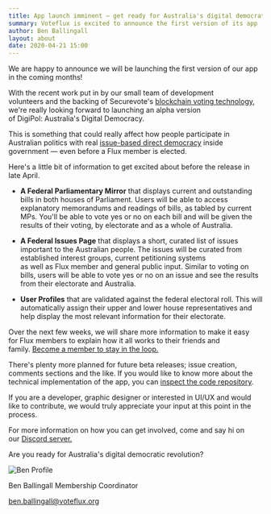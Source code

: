 ```yaml
---
title: App launch imminent – get ready for Australia's digital democratic revolution
summary: Voteflux is excited to announce the first version of its app 'DigiPol&#58; Australia's Digital Democracy' will be launching soon.
author: Ben Ballingall
layout: about
date: 2020-04-21 15:00
---
```


We are happy to announce we will be launching the first version of our app in the coming months!

With the recent work put in by our small team of development volunteers and the backing of Securevote's [blockchain voting technology](https://secure.vote/), we're really looking forward to launching an alpha version of DigiPol: Australia's Digital Democracy.

This is something that could really affect how people participate in Australian politics with real [issue-based direct democracy](https://voteflux.org/about/vision-and-purpose/) inside government — even before a Flux member is elected.

Here's a little bit of information to get excited about before the release in late April.

*  **A Federal Parliamentary Mirror** that displays current and outstanding bills in both houses of Parliament. Users will be able to access explanatory memorandums and readings of bills, as tabled by current MPs. You'll be able to vote yes or no on each bill and will be given the results of their voting, by electorate and as a whole of Australia.

*   **A Federal Issues Page** that displays a short, curated list of issues important to the Australian people. The issues will be curated from established interest groups, current petitioning systems\
    as well as Flux member and general public input. Similar to voting on bills, users will be able to vote yes or no on an issue and see the results from their electorate and Australia.

*   **User Profiles** that are validated against the federal electoral roll. This will automatically assign their upper and lower house representatives and help display the most relevant information for their electorate.

Over the next few weeks, we will share more information to make it easy for Flux members to explain how it all works to their friends and family. [Become a member to stay in the loop.](https://voteflux.org/signup/?utm_content=nav~)

There's plenty more planned for future beta releases; issue creation, comments sections and the like. If you would like to know more about the technical implementation of the app, you can [inspect the code repository](https://github.com/voteflux/voting_app).

If you are a developer, graphic designer or interested in UI/UX and would like to contribute, we would truly appreciate your input at this point in the process.  

For more information on how you can get involved, come and say hi on our [Discord server.](https://discord.io/FluxParty) 

Are you ready for Australia's digital democratic revolution?

![Ben Profile](img/wa-team/ben-ballingall.jpg)

Ben Ballingall
Membership Coordinator

[ben.ballingall@voteflux.org](mailto:ben.ballingall@voteflux.org)
